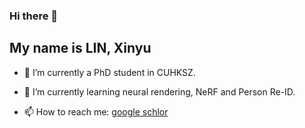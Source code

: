 ### Hi there 👋

## My name is LIN, Xinyu

- 🔭 I’m currently a PhD student in CUHKSZ.

- 🌱 I’m currently learning neural rendering, NeRF and Person Re-ID.

- 📫 How to reach me: [google schlor](https://scholar.google.com/citations?hl=zh-CN&user=BVZIVQgAAAAJ&view_op=list_works&gmla=AHoSzlXBz29rR6MEhGKsnIYC6E2qsQ74VlwOxI1UOi3pDN-mXEfOaXTDAQjI_sWZDCoNjEekJ5f9OuNwcgMAKcRIMD7n1lmnMlYur9ZzX-qN1lHfrWc)

<!--
**hampice/hampice** is a ✨ _special_ ✨ repository because its `README.md` (this file) appears on your GitHub profile.

Here are some ideas to get you started:

- 🔭 I’m currently working on ...
- 🌱 I’m currently learning ...
- 👯 I’m looking to collaborate on ...
- 🤔 I’m looking for help with ...
- 💬 Ask me about ...
- 📫 How to reach me: ...
- 😄 Pronouns: ...
- ⚡ Fun fact: ...
-->
